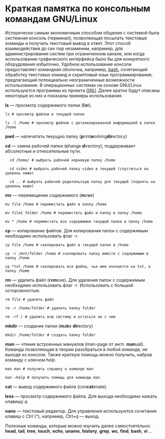 # Краткая памятка по консольным командам GNU/Linux
Исторически самым экономичным способом общения с системой была системная консоль (терминал), позволяющая посылать текстовые команды и получать текстовый вывод в ответ. 
Этот способ взаимодействия до сих пор незаменим, например, для администрирования систем при ограниченном канале, или когда использование графического интерфейса было бы для
конкретного оборудования избыточно. Удобное использование консоли предоставляет командная оболочка, например, [bash](https://ru.wikipedia.org/wiki/Bash), сочетающий обработку текстовых команд и
скриптовый язык программирования, предлагающий потенциально неограниченные возможности использования.
В операционных системах на основе GNU/Linux используются программы из проекта [GNU](https://ru.wikipedia.org/wiki/%D0%A1%D0%BF%D0%B8%D1%81%D0%BE%D0%BA_%D0%BF%D0%B0%D0%BA%D0%B5%D1%82%D0%BE%D0%B2_GNU).
Далее кратко будут описаны некоторые из них и показаны примеры использования.

**ls** — просмотр содержимого папки (**l**i**s**t). 
```
ls # просмотр файлов в текущей папке
```
```
ls -l /home # просмотр файлов с детализированной информацией в папке /home
```

**pwd** — напечатать текущую папку (**p**rint**w**orking**dir**ectory)

**cd** — смена рабочей папки (**c**hange **d**irectory), поддерживает абсолютные и относительные пути. 
```
  cd /home/ # выбрать рабочей корневую папку /home
```
```
  cd video # выбрать рабочей папку video в текущей (спуститься на уровень ниже)
```
```
  cd .. # выбрать рабочей родительскую папку для текущей (поднять на уровень выше)
```

**mv** — перемещение содержимого (**m**o**v**e)
```
mv file /home # переместить файл в папку /home
```
```
mv file1 folder /home # переместить файл и папку в папку /home
```
```
mv * /home # переместить все содержимое текущей папки в папку /home
```

**cp** — копирование файлов. Для копирования папок с содержимым необходимо использовать флаг _-r_.
```
cp file /home # скопировать файл в текущей папке в /home
```
```
cp -r /mnt/folder /home # скопировать папку вместе с содержимым в папку /home
```
```
cp *txt /home # скопировать все файлы, чье имя кончается на txt, в папку /home
```

**rm** — удалить файл (**r**e**m**ove). Для удаления папок с содержимым необходимо использовать флаг _-r_. Использовать с большой осторожностью.
```
rm file # удалить файл
```
```
rm -r /home/folder # удалить папку folder
```
```
rm -rf / # удалить всю систему и остаться ни с чем
```

**mkdir** — создание папки (**m**a**k**e **dir**ectory)
```
mkdir /home/folder # создать папку folder
```

**man** — чтение встроенных мануалов (man-page от англ. **man**ual). Команда позволяющая в теории разобраться в любой команде, не выходя из консоли. 
Также краткую помощь можно получить, набрав команду с ключом _help_.
```
man man # получить справку о команде man
```
```
man —help # получить помощь для команды man
```

**cat** — вывод содержимого файла (con**cat**enate).

**less** — просмотр содержимого файла. Для выхода необходимо нажать клавишу _q_.

**nano** — текстовый редактор. Для управления используются сочетания клавиш с _Ctrl_ (_^_), например, _Ctrl+q_ — выход.

Полезные команды, которые можно изучить далее самостоятельно:
**head**, **tail**, **tree**, **touch**, **echo**, **uname**, **history**, **grep**, **wc**, **find**, **bash**, **vi** ...
